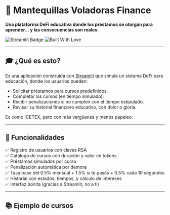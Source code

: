 # 🚀 Mantequillas Voladoras Finance

**Una plataforma DeFi educativa donde los préstamos se otorgan para aprender… y las consecuencias son reales.**

![Streamlit Badge](https://img.shields.io/badge/Streamlit-Enabled-brightgreen) ![Built With Love](https://img.shields.io/badge/Built%20with-irony%20%26%20tokens-blue)

---

## 🎓 ¿Qué es esto?

Es una aplicación construida con [Streamlit](https://streamlit.io) que simula un sistema DeFi para educación, donde los usuarios pueden:

- Solicitar préstamos para cursos predefinidos.
- Completar los cursos (en tiempo simulado).
- Recibir penalizaciones si no cumplen con el tiempo estipulado.
- Revisar su historial financiero educativo, con dolor o gloria.

Es como ICETEX, pero con más vergüenza y menos papeleo.

---

## 🧠 Funcionalidades

✅ Registro de usuarios con claves RSA  
✅ Catálogo de cursos con duración y valor en tokens  
✅ Préstamos simulados por curso  
✅ Penalización automática por demora  
✅ Tasa base del 0.5% mensual + 1.5% si te pasás + 0.5% cada 10 segundos  
✅ Historial con estados, tiempos, y cálculo de intereses  
✅ Interfaz bonita (gracias a Streamlit, no a ti)

---

## 📚 Ejemplo de cursos

